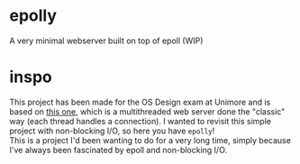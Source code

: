 # epolly
A very minimal webserver built on top of epoll (WIP)

# inspo
This project has been made for the OS Design exam at Unimore and is based on [this one](http://www.0x04.net/doc/posix/Multi-Threaded%20Programming%20with%20POSIX%20Threads%20-%20Linux%20Systems%20Programming.pdf#%5B%7B%22num%22%3A132%2C%22gen%22%3A0%7D%2C%7B%22name%22%3A%22XYZ%22%7D%2C0%2C792%2Cnull%5D), which is  a multithreaded web server done the "classic" way (each thread handles a connection). I wanted to revisit this simple project with non-blocking I/O, so here you have `epolly`!<br>
This is a project I'd been wanting to do for a very long time, simply because I've always been fascinated by epoll and non-blocking I/O.<br>
